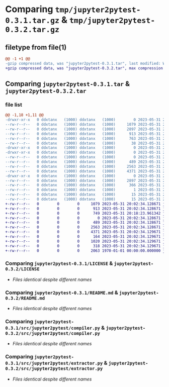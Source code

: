 # Comparing `tmp/jupyter2pytest-0.3.1.tar.gz` & `tmp/jupyter2pytest-0.3.2.tar.gz`

## filetype from file(1)

```diff
@@ -1 +1 @@
-gzip compressed data, was "jupyter2pytest-0.3.1.tar", last modified: Wed May 31 20:03:29 2023, max compression
+gzip compressed data, was "jupyter2pytest-0.3.2.tar", max compression
```

## Comparing `jupyter2pytest-0.3.1.tar` & `jupyter2pytest-0.3.2.tar`

### file list

```diff
@@ -1,18 +1,11 @@
-drwxr-xr-x   0 ddxtanx   (1000) ddxtanx   (1000)        0 2023-05-31 20:03:29.866543 jupyter2pytest-0.3.1/
--rw-r--r--   0 ddxtanx   (1000) ddxtanx   (1000)     1079 2023-05-31 20:02:34.000000 jupyter2pytest-0.3.1/LICENSE
--rw-r--r--   0 ddxtanx   (1000) ddxtanx   (1000)     2897 2023-05-31 20:03:29.866543 jupyter2pytest-0.3.1/PKG-INFO
--rw-r--r--   0 ddxtanx   (1000) ddxtanx   (1000)      913 2023-05-31 20:02:34.000000 jupyter2pytest-0.3.1/README.md
--rw-r--r--   0 ddxtanx   (1000) ddxtanx   (1000)      763 2023-05-31 20:03:22.000000 jupyter2pytest-0.3.1/pyproject.toml
--rw-r--r--   0 ddxtanx   (1000) ddxtanx   (1000)       38 2023-05-31 20:03:29.866543 jupyter2pytest-0.3.1/setup.cfg
-drwxr-xr-x   0 ddxtanx   (1000) ddxtanx   (1000)        0 2023-05-31 20:03:29.865543 jupyter2pytest-0.3.1/src/
-drwxr-xr-x   0 ddxtanx   (1000) ddxtanx   (1000)        0 2023-05-31 20:03:29.865543 jupyter2pytest-0.3.1/src/jupyter2pytest/
--rw-r--r--   0 ddxtanx   (1000) ddxtanx   (1000)        0 2023-05-31 20:02:34.000000 jupyter2pytest-0.3.1/src/jupyter2pytest/__init__.py
--rw-r--r--   0 ddxtanx   (1000) ddxtanx   (1000)      489 2023-05-31 20:02:34.000000 jupyter2pytest-0.3.1/src/jupyter2pytest/__main__.py
--rw-r--r--   0 ddxtanx   (1000) ddxtanx   (1000)     2563 2023-05-31 20:02:34.000000 jupyter2pytest-0.3.1/src/jupyter2pytest/compiler.py
--rw-r--r--   0 ddxtanx   (1000) ddxtanx   (1000)     4371 2023-05-31 20:02:34.000000 jupyter2pytest-0.3.1/src/jupyter2pytest/extractor.py
-drwxr-xr-x   0 ddxtanx   (1000) ddxtanx   (1000)        0 2023-05-31 20:03:29.866543 jupyter2pytest-0.3.1/src/jupyter2pytest.egg-info/
--rw-r--r--   0 ddxtanx   (1000) ddxtanx   (1000)     2897 2023-05-31 20:03:29.000000 jupyter2pytest-0.3.1/src/jupyter2pytest.egg-info/PKG-INFO
--rw-r--r--   0 ddxtanx   (1000) ddxtanx   (1000)      366 2023-05-31 20:03:29.000000 jupyter2pytest-0.3.1/src/jupyter2pytest.egg-info/SOURCES.txt
--rw-r--r--   0 ddxtanx   (1000) ddxtanx   (1000)        1 2023-05-31 20:03:29.000000 jupyter2pytest-0.3.1/src/jupyter2pytest.egg-info/dependency_links.txt
--rw-r--r--   0 ddxtanx   (1000) ddxtanx   (1000)       15 2023-05-31 20:03:29.000000 jupyter2pytest-0.3.1/src/jupyter2pytest.egg-info/requires.txt
--rw-r--r--   0 ddxtanx   (1000) ddxtanx   (1000)       15 2023-05-31 20:03:29.000000 jupyter2pytest-0.3.1/src/jupyter2pytest.egg-info/top_level.txt
+-rw-r--r--   0        0        0     1079 2023-05-31 20:02:34.128671 jupyter2pytest-0.3.2/LICENSE
+-rw-r--r--   0        0        0      913 2023-05-31 20:02:34.128671 jupyter2pytest-0.3.2/README.md
+-rw-r--r--   0        0        0      749 2023-05-31 20:18:23.961342 jupyter2pytest-0.3.2/pyproject.toml
+-rw-r--r--   0        0        0        0 2023-05-31 20:02:34.128671 jupyter2pytest-0.3.2/src/jupyter2pytest/__init__.py
+-rw-r--r--   0        0        0      489 2023-05-31 20:02:34.128671 jupyter2pytest-0.3.2/src/jupyter2pytest/__main__.py
+-rw-r--r--   0        0        0     2563 2023-05-31 20:02:34.128671 jupyter2pytest-0.3.2/src/jupyter2pytest/compiler.py
+-rw-r--r--   0        0        0     4371 2023-05-31 20:02:34.129671 jupyter2pytest-0.3.2/src/jupyter2pytest/extractor.py
+-rw-r--r--   0        0        0      164 2023-05-31 20:02:34.129671 jupyter2pytest-0.3.2/src/jupyter2pytest/test_code_block_template.py.template
+-rw-r--r--   0        0        0     1020 2023-05-31 20:02:34.129671 jupyter2pytest-0.3.2/src/jupyter2pytest/test_file_template.py.template
+-rw-r--r--   0        0        0      318 2023-05-31 20:02:34.129671 jupyter2pytest-0.3.2/src/jupyter2pytest/test_function_template.py.template
+-rw-r--r--   0        0        0     2063 1970-01-01 00:00:00.000000 jupyter2pytest-0.3.2/PKG-INFO
```

### Comparing `jupyter2pytest-0.3.1/LICENSE` & `jupyter2pytest-0.3.2/LICENSE`

 * *Files identical despite different names*

### Comparing `jupyter2pytest-0.3.1/README.md` & `jupyter2pytest-0.3.2/README.md`

 * *Files identical despite different names*

### Comparing `jupyter2pytest-0.3.1/src/jupyter2pytest/compiler.py` & `jupyter2pytest-0.3.2/src/jupyter2pytest/compiler.py`

 * *Files identical despite different names*

### Comparing `jupyter2pytest-0.3.1/src/jupyter2pytest/extractor.py` & `jupyter2pytest-0.3.2/src/jupyter2pytest/extractor.py`

 * *Files identical despite different names*

